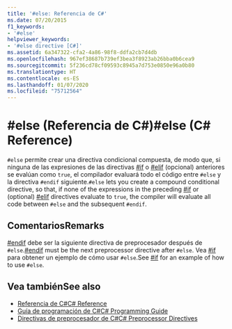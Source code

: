```yaml
---
title: '#else: Referencia de C#'
ms.date: 07/20/2015
f1_keywords:
- '#else'
helpviewer_keywords:
- '#else directive [C#]'
ms.assetid: 6a347322-cfa2-4a86-98f8-ddfa2cb7d4db
ms.openlocfilehash: 967ef38687b739ef3bea3f8923ab26bba0b6cea9
ms.sourcegitcommit: 5f236cd78cf09593c8945a7d753e0850e96a0b80
ms.translationtype: HT
ms.contentlocale: es-ES
ms.lasthandoff: 01/07/2020
ms.locfileid: "75712564"
---
```

# <a name="else-c-reference"></a><span data-ttu-id="797da-102">#else (Referencia de C#)</span><span class="sxs-lookup"><span data-stu-id="797da-102">#else (C# Reference)</span></span>
<span data-ttu-id="797da-103">`#else` permite crear una directiva condicional compuesta, de modo que, si ninguna de las expresiones de las directivas [#if](./preprocessor-if.md) o [#elif](./preprocessor-elif.md) (opcional) anteriores se evalúan como `true`, el compilador evaluará todo el código entre `#else` y la directiva `#endif` siguiente.</span><span class="sxs-lookup"><span data-stu-id="797da-103">`#else` lets you create a compound conditional directive, so that, if none of the expressions in the preceding [#if](./preprocessor-if.md) or (optional) [#elif](./preprocessor-elif.md) directives evaluate to `true`, the compiler will evaluate all code between `#else` and the subsequent `#endif`.</span></span>  
  
## <a name="remarks"></a><span data-ttu-id="797da-104">Comentarios</span><span class="sxs-lookup"><span data-stu-id="797da-104">Remarks</span></span>  
 <span data-ttu-id="797da-105">[#endif](./preprocessor-endif.md) debe ser la siguiente directiva de preprocesador después de `#else`.</span><span class="sxs-lookup"><span data-stu-id="797da-105">[#endif](./preprocessor-endif.md) must be the next preprocessor directive after `#else`.</span></span> <span data-ttu-id="797da-106">Vea [#if](./preprocessor-if.md) para obtener un ejemplo de cómo usar `#else`.</span><span class="sxs-lookup"><span data-stu-id="797da-106">See [#if](./preprocessor-if.md) for an example of how to use `#else`.</span></span>  
  
## <a name="see-also"></a><span data-ttu-id="797da-107">Vea también</span><span class="sxs-lookup"><span data-stu-id="797da-107">See also</span></span>

- [<span data-ttu-id="797da-108">Referencia de C#</span><span class="sxs-lookup"><span data-stu-id="797da-108">C# Reference</span></span>](../index.md)
- [<span data-ttu-id="797da-109">Guía de programación de C#</span><span class="sxs-lookup"><span data-stu-id="797da-109">C# Programming Guide</span></span>](../../programming-guide/index.md)
- [<span data-ttu-id="797da-110">Directivas de preprocesador de C#</span><span class="sxs-lookup"><span data-stu-id="797da-110">C# Preprocessor Directives</span></span>](./index.md)
